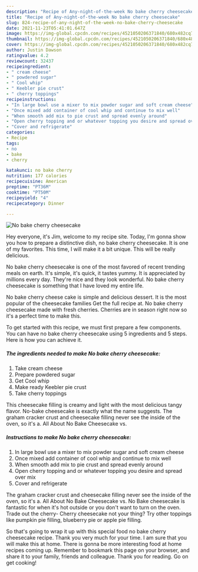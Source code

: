```yaml
---
description: "Recipe of Any-night-of-the-week No bake cherry cheesecake"
title: "Recipe of Any-night-of-the-week No bake cherry cheesecake"
slug: 824-recipe-of-any-night-of-the-week-no-bake-cherry-cheesecake
date: 2021-11-23T05:41:01.647Z
image: https://img-global.cpcdn.com/recipes/4521050206371840/680x482cq70/no-bake-cherry-cheesecake-recipe-main-photo.jpg
thumbnail: https://img-global.cpcdn.com/recipes/4521050206371840/680x482cq70/no-bake-cherry-cheesecake-recipe-main-photo.jpg
cover: https://img-global.cpcdn.com/recipes/4521050206371840/680x482cq70/no-bake-cherry-cheesecake-recipe-main-photo.jpg
author: Justin Dawson
ratingvalue: 4.2
reviewcount: 32437
recipeingredient:
- " cream cheese"
- " powdered sugar"
- " Cool whip"
- " Keebler pie crust"
- " cherry toppings"
recipeinstructions:
- "In large bowl use a mixer to mix powder sugar and soft cream cheese"
- "Once mixed add container of cool whip and continue to mix well"
- "When smooth add mix to pie crust and spread evenly around"
- "Open cherry topping and or whatever topping you desire and spread over mix"
- "Cover and refrigerate"
categories:
- Recipe
tags:
- no
- bake
- cherry

katakunci: no bake cherry 
nutrition: 177 calories
recipecuisine: American
preptime: "PT36M"
cooktime: "PT50M"
recipeyield: "4"
recipecategory: Dinner

---
```



![No bake cherry cheesecake](https://img-global.cpcdn.com/recipes/4521050206371840/680x482cq70/no-bake-cherry-cheesecake-recipe-main-photo.jpg)

Hey everyone, it's Jim, welcome to my recipe site. Today, I'm gonna show you how to prepare a distinctive dish, no bake cherry cheesecake. It is one of my favorites. This time, I will make it a bit unique. This will be really delicious.

No bake cherry cheesecake is one of the most favored of recent trending meals on earth. It's simple, it's quick, it tastes yummy. It is appreciated by millions every day. They're nice and they look wonderful. No bake cherry cheesecake is something that I have loved my entire life.

No bake cherry cheese cake is simple and delicious dessert. It is the most popular of the cheesecake families Get the full recipe at. No bake cherry cheesecake made with fresh cherries. Cherries are in season right now so it&#39;s a perfect time to make this.


To get started with this recipe, we must first prepare a few components. You can have no bake cherry cheesecake using 5 ingredients and 5 steps. Here is how you can achieve it.

<!--inarticleads1-->

##### The ingredients needed to make No bake cherry cheesecake:

1. Take  cream cheese
1. Prepare  powdered sugar
1. Get  Cool whip
1. Make ready  Keebler pie crust
1. Take  cherry toppings


This cheesecake filling is creamy and light with the most delicious tangy flavor. No-bake cheesecake is exactly what the name suggests. The graham cracker crust and cheesecake filling never see the inside of the oven, so it&#39;s a. All About No Bake Cheesecake vs. 

<!--inarticleads2-->

##### Instructions to make No bake cherry cheesecake:

1. In large bowl use a mixer to mix powder sugar and soft cream cheese
1. Once mixed add container of cool whip and continue to mix well
1. When smooth add mix to pie crust and spread evenly around
1. Open cherry topping and or whatever topping you desire and spread over mix
1. Cover and refrigerate


The graham cracker crust and cheesecake filling never see the inside of the oven, so it&#39;s a. All About No Bake Cheesecake vs. No Bake cheesecake is fantastic for when it&#39;s hot outside or you don&#39;t want to turn on the oven. Trade out the cherry- Cherry cheesecake not your thing? Try other toppings like pumpkin pie filling, blueberry pie or apple pie filling. 

So that's going to wrap it up with this special food no bake cherry cheesecake recipe. Thank you very much for your time. I am sure that you will make this at home. There is gonna be more interesting food at home recipes coming up. Remember to bookmark this page on your browser, and share it to your family, friends and colleague. Thank you for reading. Go on get cooking!
